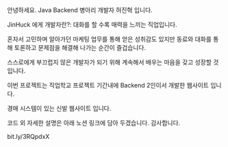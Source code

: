 안녕하세요. Java Backend 병아리 개발자 허진혁 입니다.

JinHuck 에게 개발자란?:  대화를 할 수록 매력을 느끼는 직업입니다. 
 
혼자서 고민하며 알아가던 마케팅 업무를 통해 얻은 성취감도 있지만 
동료와 대화를 통해 토론하고 문제점을 해결해 나가는 순간이 즐겁습니다.
 
스스로에게 부끄럽지 않은 개발자가 되기 위해 계속해서 배우는 마음을 갖고 성장할 것 입니다.



이번 프로젝트는 직업학교 프로젝트 기간내에 Backend 2인이서 개발한 웹사이트 입니다.


경매 시스템이 있는 신발 웹사이트 입니다.

코드 외 자세한 설명은 아래 노션 링크에 담아 두겠습니다. 감사합니다.


bit.ly/3RQpdxX
